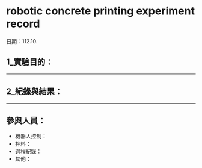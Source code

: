 # robotic concrete printing experiment record
日期：112.10.

## 1_實驗目的：


---
## 2_紀錄與結果：


---
## 參與人員：
- 機器人控制：
- 拌料：
- 過程紀錄：
- 其他：